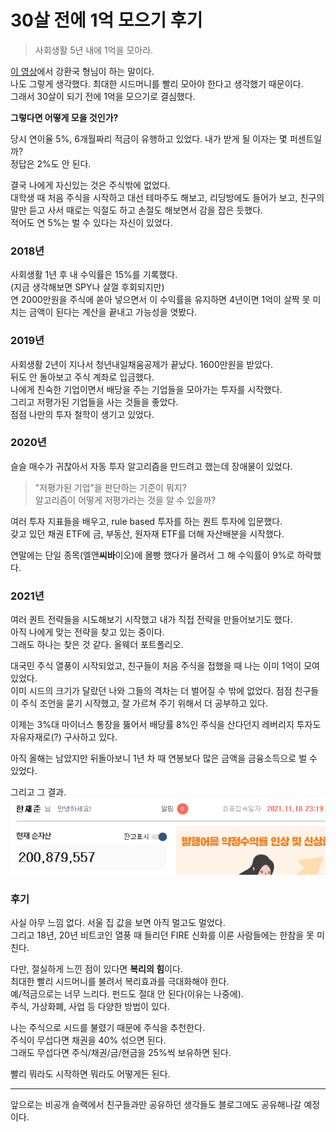 # 30살 전에 1억 모으기 후기

> 사회생활 5년 내에 1억을 모아라.

[이 영상](https://youtu.be/Q-laQu1IUIg)에서 강환국 형님이 하는 말이다.  
나도 그렇게 생각했다. 최대한 시드머니를 빨리 모아야 한다고 생각했기 때문이다.  
그래서 30살이 되기 전에 1억을 모으기로 결심했다.

**그렇다면 어떻게 모을 것인가?**  

당시 연이율 5%, 6개월짜리 적금이 유행하고 있었다. 내가 받게 될 이자는 몇 퍼센트일까?  
정답은 2%도 안 된다.  

결국 나에게 자신있는 것은 주식밖에 없었다.  
대학생 때 처음 주식을 시작하고 대선 테마주도 해보고, 리딩방에도 들어가 보고, 친구의 말만 듣고 사서 때로는 익절도 하고 손절도 해보면서 감을 잡은 듯했다.  
적어도 연 5%는 벌 수 있다는 자신이 있었다.  

### 2018년
사회생활 1년 후 내 수익률은 15%를 기록했다.  
(지금 생각해보면 SPY나 살껄 후회되지만)  
연 2000만원을 주식에 쏟아 넣으면서 이 수익률을 유지하면 4년이면 1억이 살짝 못 미치는 금액이 된다는 계산을 끝내고 가능성을 엿봤다.

### 2019년
사회생활 2년이 지나서 청년내일채움공제가 끝났다. 1600만원을 받았다.  
뒤도 안 돌아보고 주식 계좌로 입금했다.  
나에게 친숙한 기업이면서 배당을 주는 기업들을 모아가는 투자를 시작했다.  
그리고 저평가된 기업들을 사는 것들을 좋았다.  
점점 나만의 투자 철학이 생기고 있었다.  

### 2020년
슬슬 매수가 귀찮아서 자동 투자 알고리즘을 만드려고 했는데 장애물이 있었다.  

> "저평가된 기업"을 판단하는 기준이 뭐지?  
> 알고리즘이 어떻게 저평가라는 것을 알 수 있을까?  

여러 투자 지표들을 배우고, rule based 투자를 하는 퀀트 투자에 입문했다.  
갖고 있던 채권 ETF에 금, 부동산, 원자재 ETF를 더해 자산배분을 시작했다.  

연말에는 단일 종목(엘앤**씨바**이오)에 몰빵 했다가 물려서 그 해 수익률이 9%로 하락했다.  

### 2021년
여러 퀀트 전략들을 시도해보기 시작했고 내가 직접 전략을 만들어보기도 했다.  
아직 나에게 맞는 전략을 찾고 있는 중이다.  
그래도 하나는 찾은 것 같다. 올웨더 포트폴리오.  

대국민 주식 열풍이 시작되었고, 친구들이 처음 주식을 접했을 때 나는 이미 1억이 모여있었다.  
이미 시드의 크기가 달랐던 나와 그들의 격차는 더 벌어질 수 밖에 없었다.
점점 친구들이 주식 조언을 묻기 시작했고, 잘 가르쳐 주기 위해서 더 공부하고 있다.  

이제는 3%대 마이너스 통장을 뚫어서 배당률 8%인 주식을 산다던지 레버리지 투자도 자유자재로(?) 구사하고 있다.  

아직 올해는 남았지만 뒤돌아보니 1년 차 때 연봉보다 많은 금액을 금융소득으로 벌 수 있었다.  

그리고 그 결과.  
![](images/1.png)  

### 후기
사실 아무 느낌 없다. 서울 집 값을 보면 아직 멀고도 멀었다.  
그리고 18년, 20년 비트코인 열풍 때 들리던 FIRE 신화를 이룬 사람들에는 한참을 못 미친다.  

다만, 절실하게 느낀 점이 있다면 **복리의 힘**이다.  
최대한 빨리 시드머니를 불려서 복리효과를 극대화해야 한다.  
예/적금으로는 너무 느리다. 펀드도 절대 안 된다(이유는 나중에).  
주식, 가상화폐, 사업 등 다양한 방법이 있다.  

나는 주식으로 시드를 불렸기 때문에 주식을 추천한다.  
주식이 무섭다면 채권을 40% 섞으면 된다.  
그래도 무섭다면 주식/채권/금/현금을 25%씩 보유하면 된다.  

빨리 뭐라도 시작하면 뭐라도 어떻게든 된다.  

---

앞으로는 비공개 슬랙에서 친구들과만 공유하던 생각들도 블로그에도 공유해나갈 예정이다.